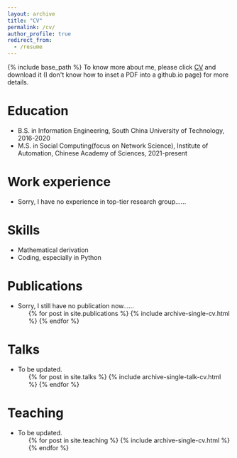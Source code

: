 ```yaml
---
layout: archive
title: "CV"
permalink: /cv/
author_profile: true
redirect_from:
  - /resume
---
```


{% include base_path %}
To know more about me, please click [CV](https://github.com/vasile-paskardlgm/vasile-paskardlgm.github.io/blob/master/files/resume_guoming_li.pdf) and download it (I don't know how to inset a PDF into a github.io page) for more details.

Education
======
* B.S. in Information Engineering, South China University of Technology, 2016-2020
* M.S. in Social Computing(focus on Network Science), Institute of Automation, Chinese Academy of Sciences, 2021-present

Work experience
======
* Sorry, I have no experience in top-tier research group......
  
Skills
======
* Mathematical derivation
* Coding, especially in Python

Publications
======
* Sorry, I still have no publication now......
  <ul>{% for post in site.publications %}
    {% include archive-single-cv.html %}
  {% endfor %}</ul>
  
Talks
======
* To be updated.
  <ul>{% for post in site.talks %}
    {% include archive-single-talk-cv.html %}
  {% endfor %}</ul>
  
Teaching
======
* To be updated.
  <ul>{% for post in site.teaching %}
    {% include archive-single-cv.html %}
  {% endfor %}</ul>
 

